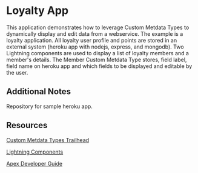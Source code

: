 # Loyalty App

This application demonstrates how to leverage Custom Metdata Types to dynamically display and edit data from a webservice. The example is a loyalty application. All loyalty user profile and points are stored in an external system (heroku app with nodejs, express, and mongodb).  Two Lightning components are used to display a list of loyalty members and a member's details. The Member Custom Metdata Type stores, field label, field name on heroku app and which fields to be displayed and editable by the user.  

## Additional Notes
Repository for sample heroku app. 

## Resources
[Custom Metdata Types Trailhead](https://trailhead.salesforce.com/en/modules/custom_metadata_types)

[Lightning Components](https://developer.salesforce.com/docs/atlas.en-us.lightning.meta/lightning/intro_framework.htm)

[Apex Developer Guide](https://developer.salesforce.com/docs/atlas.en-us.apexcode.meta/apexcode/apex_dev_guide.htm)




